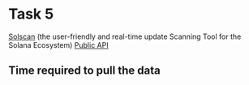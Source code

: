 # Task 5

[Solscan](https://solscan.io) (the user-friendly and real-time update Scanning Tool for the Solana Ecosystem) [Public API](https://public-api.solscan.io/docs)


## Time required to pull the data


